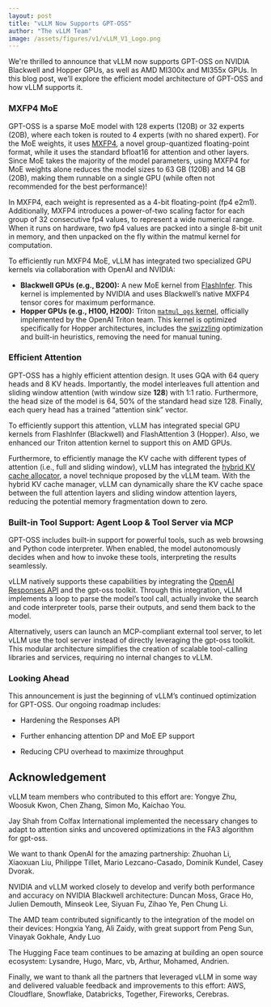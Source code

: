 ```yaml
---
layout: post
title: "vLLM Now Supports GPT-OSS"
author: "The vLLM Team"
image: /assets/figures/v1/vLLM_V1_Logo.png
---
```


We're thrilled to announce that vLLM now supports GPT-OSS on NVIDIA Blackwell and Hopper GPUs, as well as AMD MI300x and MI355x GPUs. In this blog post, we’ll explore the efficient model architecture of GPT-OSS and how vLLM supports it.

### **MXFP4 MoE**

GPT-OSS is a sparse MoE model with 128 experts (120B) or 32 experts (20B), where each token is routed to 4 experts (with no shared expert). For the MoE weights, it uses [MXFP4](https://arxiv.org/abs/2310.10537), a novel group-quantized floating-point format, while it uses the standard bfloat16 for attention and other layers. Since MoE takes the majority of the model parameters, using MXFP4 for MoE weights alone reduces the model sizes to 63 GB (120B) and 14 GB (20B), making them runnable on a single GPU (while often not recommended for the best performance)!

In MXFP4, each weight is represented as a 4-bit floating-point (fp4 e2m1). Additionally, MXFP4 introduces a power-of-two scaling factor for each group of 32 consecutive fp4 values, to represent a wide numerical range. When it runs on hardware, two fp4 values are packed into a single 8-bit unit in memory, and then unpacked on the fly within the matmul kernel for computation.

To efficiently run MXFP4 MoE, vLLM has integrated two specialized GPU kernels via collaboration with OpenAI and NVIDIA:

* **Blackwell GPUs (e.g., B200):** A new MoE kernel from [FlashInfer](https://github.com/flashinfer-ai/flashinfer). This kernel is implemented by NVIDIA and uses Blackwell’s native MXFP4 tensor cores for maximum performance.  
* **Hopper GPUs (e.g., H100, H200):** Triton [`matmul_ogs` kernel](https://github.com/triton-lang/triton/tree/main/python/triton_kernels), officially implemented by the OpenAI Triton team. This kernel is optimized specifically for Hopper architectures, includes the [swizzling](https://en.wikipedia.org/wiki/Swizzling_\(computer_graphics\)) optimization and built-in heuristics, removing the need for manual tuning.

### **Efficient Attention**

GPT-OSS has a highly efficient attention design. It uses GQA with 64 query heads and 8 KV heads. Importantly, the model interleaves full attention and sliding window attention (with window size **128**) with 1:1 ratio. Furthermore, the head size of the model is 64, 50% of the standard head size 128. Finally, each query head has a trained “attention sink” vector.

To efficiently support this attention, vLLM has integrated special GPU kernels from FlashInfer (Blackwell) and FlashAttention 3 (Hopper). Also, we enhanced our Triton attention kernel to support this on AMD GPUs.

Furthermore, to efficiently manage the KV cache with different types of attention (i.e., full and sliding window), vLLM has integrated the [hybrid KV cache allocator](https://arxiv.org/abs/2503.18292), a novel technique proposed by the vLLM team. With the hybrid KV cache manager, vLLM can dynamically share the KV cache space between the full attention layers and sliding window attention layers, reducing the potential memory fragmentation down to zero. 

### **Built-in Tool Support: Agent Loop & Tool Server via MCP**

GPT-OSS includes built-in support for powerful tools, such as web browsing and Python code interpreter. When enabled, the model autonomously decides when and how to invoke these tools, interpreting the results seamlessly.

vLLM natively supports these capabilities by integrating the [OpenAI Responses API](https://platform.openai.com/docs/api-reference/responses) and the gpt-oss toolkit. Through this integration, vLLM implements a loop to parse the model’s tool call, actually invoke the search and code interpreter tools, parse their outputs, and send them back to the model.

Alternatively, users can launch an MCP-compliant external tool server, to let vLLM use the tool server instead of directly leveraging the gpt-oss toolkit. This modular architecture simplifies the creation of scalable tool-calling libraries and services, requiring no internal changes to vLLM.

### **Looking Ahead**

This announcement is just the beginning of vLLM’s continued optimization for GPT-OSS. Our ongoing roadmap includes:

* Hardening the Responses API

* Further enhancing attention DP and MoE EP support

* Reducing CPU overhead to maximize throughput

## Acknowledgement

vLLM team members who contributed to this effort are: Yongye Zhu, Woosuk Kwon, Chen Zhang, Simon Mo, Kaichao You.

Jay Shah from Colfax International implemented the necessary changes to adapt to attention sinks and uncovered optimizations in the FA3 algorithm for gpt-oss. 

We want to thank OpenAI for the amazing partnership: Zhuohan Li, Xiaoxuan Liu, Philippe Tillet, Mario Lezcano-Casado, Dominik Kundel, Casey Dvorak. 

NVIDIA and vLLM worked closely to develop and verify both performance and accuracy on NVIDIA Blackwell architecture: Duncan Moss, Grace Ho, Julien Demouth, Minseok Lee, Siyuan Fu, Zihao Ye, Pen Chung Li.  

The AMD team contributed significantly to the integration of the model on their devices: Hongxia Yang, Ali Zaidy, with great support from Peng Sun, Vinayak Gokhale, Andy Luo

The Hugging Face team continues to be amazing at building an open source ecosystem: Lysandre, Hugo, Marc, vb, Arthur, Mohamed, Andrien.

Finally, we want to thank all the partners that leveraged vLLM in some way and delivered valuable feedback and improvements to this effort: AWS, Cloudflare, Snowflake, Databricks, Together, Fireworks, Cerebras.
